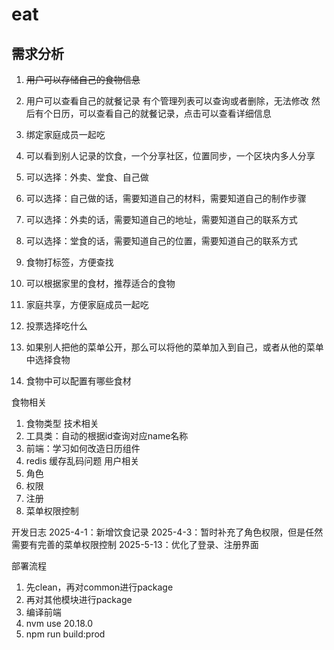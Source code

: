 # eat
## 需求分析
1. ~~用户可以存储自己的食物信息~~
2. 用户可以查看自己的就餐记录
有个管理列表可以查询或者删除，无法修改
然后有个日历，可以查看自己的就餐记录，点击可以查看详细信息

3. 绑定家庭成员一起吃
4. 可以看到别人记录的饮食，一个分享社区，位置同步，一个区块内多人分享
5. 可以选择：外卖、堂食、自己做
6. 可以选择：自己做的话，需要知道自己的材料，需要知道自己的制作步骤
7. 可以选择：外卖的话，需要知道自己的地址，需要知道自己的联系方式
8. 可以选择：堂食的话，需要知道自己的位置，需要知道自己的联系方式
9. 食物打标签，方便查找
10. 可以根据家里的食材，推荐适合的食物
11. 家庭共享，方便家庭成员一起吃
12. 投票选择吃什么
11. 如果别人把他的菜单公开，那么可以将他的菜单加入到自己，或者从他的菜单中选择食物
12. 食物中可以配置有哪些食材

食物相关
1. 食物类型
技术相关
1. 工具类：自动的根据id查询对应name名称
2. 前端：学习如何改造日历组件
3. redis 缓存乱码问题
用户相关
1. 角色
2. 权限
3. 注册
4. 菜单权限控制

开发日志
2025-4-1：新增饮食记录
2025-4-3：暂时补充了角色权限，但是任然需要有完善的菜单权限控制
2025-5-13：优化了登录、注册界面

部署流程
1. 先clean，再对common进行package
2. 再对其他模块进行package
3. 编译前端
4. nvm use 20.18.0
5. npm run build:prod